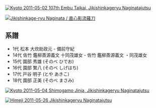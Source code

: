 


[![Kyoto 2011-05-02 107th Embu Taikai, Jikishinkageryu
Naginatajutsu](http://farm3.staticflickr.com/2291/5763589730_ae7116f625_m.jpg)
](http://flickr.com/photos/14224905@N08/5763589730 "Kyoto 2011-05-02 107th Embu Taikai, Jikishinkageryu Naginatajutsu / paazio")

[![Jikishinkage-ryu Naginata /
直心影流薙刀](http://farm2.staticflickr.com/1322/4601612764_1e3537aeab_m.jpg)
](http://flickr.com/photos/8519244@N06/4601612764 "Jikishinkage-ryu Naginata / 直心影流薙刀 / RStonell")



## 系譜

-   1代 松本 大炊助政元 - 備前守紀
-   14代 佐竹 鑑柳斎源義文 十同茂雄女 - 佐竹 鑑柳斎源義文 ・同茂雄女
-   15代 園部 秀雄 (そのべ ひでお)
-   16代 園部 繁八 (そのべ しげはち)
-   17代 戸谷 明子 (とや あきこ)
-   18代 園部 正美 (そのべ まさみ)


[![Kyoto 2011-05-04 Shimogamo Jinja, Jikishinkageryu
Naginatajutsu](http://farm6.staticflickr.com/5185/5763043699_fcda29747e_m.jpg)
](http://flickr.com/photos/14224905@N08/5763043699 "Kyoto 2011-05-04 Shimogamo Jinja, Jikishinkageryu Naginatajutsu / paazio")

[![Himeji 2011-05-26 Jikishinkageryu
Naginatajutsu](http://farm3.staticflickr.com/2514/5763043905_5a542834cf_m.jpg)
](http://flickr.com/photos/14224905@N08/5763043905 "Himeji 2011-05-26 Jikishinkageryu Naginatajutsu / paazio")

